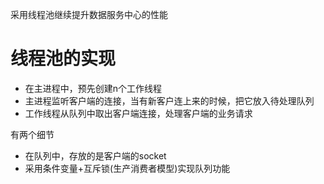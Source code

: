 采用线程池继续提升数据服务中心的性能

线程池的实现
===

- 在主进程中，预先创建n个工作线程
- 主进程监听客户端的连接，当有新客户连上来的时候，把它放入待处理队列
- 工作线程从队列中取出客户端连接，处理客户端的业务请求

有两个细节

- 在队列中，存放的是客户端的socket
- 采用条件变量+互斥锁(生产消费者模型)实现队列功能